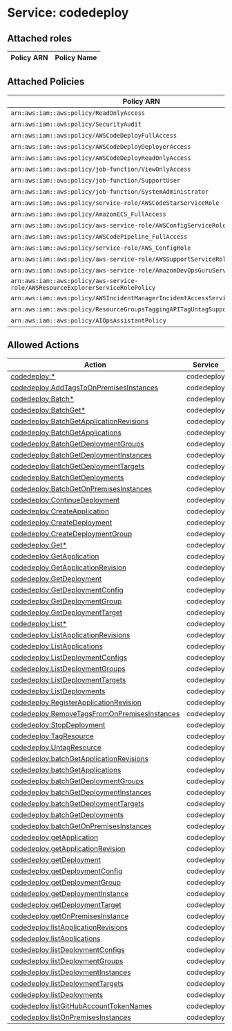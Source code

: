 # Service: codedeploy

## Attached roles

| Policy ARN | Policy Name |
|------------|-------------|
## Attached Policies

| Policy ARN | Policy Name |
|------------|-------------|
| `arn:aws:iam::aws:policy/ReadOnlyAccess` | [ReadOnlyAccess](../policies.md#readonlyaccess) |
| `arn:aws:iam::aws:policy/SecurityAudit` | [SecurityAudit](../policies.md#securityaudit) |
| `arn:aws:iam::aws:policy/AWSCodeDeployFullAccess` | [AWSCodeDeployFullAccess](../policies.md#awscodedeployfullaccess) |
| `arn:aws:iam::aws:policy/AWSCodeDeployDeployerAccess` | [AWSCodeDeployDeployerAccess](../policies.md#awscodedeploydeployeraccess) |
| `arn:aws:iam::aws:policy/AWSCodeDeployReadOnlyAccess` | [AWSCodeDeployReadOnlyAccess](../policies.md#awscodedeployreadonlyaccess) |
| `arn:aws:iam::aws:policy/job-function/ViewOnlyAccess` | [ViewOnlyAccess](../policies.md#viewonlyaccess) |
| `arn:aws:iam::aws:policy/job-function/SupportUser` | [SupportUser](../policies.md#supportuser) |
| `arn:aws:iam::aws:policy/job-function/SystemAdministrator` | [SystemAdministrator](../policies.md#systemadministrator) |
| `arn:aws:iam::aws:policy/service-role/AWSCodeStarServiceRole` | [AWSCodeStarServiceRole](../policies.md#awscodestarservicerole) |
| `arn:aws:iam::aws:policy/AmazonECS_FullAccess` | [AmazonECS_FullAccess](../policies.md#amazonecs_fullaccess) |
| `arn:aws:iam::aws:policy/aws-service-role/AWSConfigServiceRolePolicy` | [AWSConfigServiceRolePolicy](../policies.md#awsconfigservicerolepolicy) |
| `arn:aws:iam::aws:policy/AWSCodePipeline_FullAccess` | [AWSCodePipeline_FullAccess](../policies.md#awscodepipeline_fullaccess) |
| `arn:aws:iam::aws:policy/service-role/AWS_ConfigRole` | [AWS_ConfigRole](../policies.md#aws_configrole) |
| `arn:aws:iam::aws:policy/aws-service-role/AWSSupportServiceRolePolicy` | [AWSSupportServiceRolePolicy](../policies.md#awssupportservicerolepolicy) |
| `arn:aws:iam::aws:policy/aws-service-role/AmazonDevOpsGuruServiceRolePolicy` | [AmazonDevOpsGuruServiceRolePolicy](../policies.md#amazondevopsguruservicerolepolicy) |
| `arn:aws:iam::aws:policy/aws-service-role/AWSResourceExplorerServiceRolePolicy` | [AWSResourceExplorerServiceRolePolicy](../policies.md#awsresourceexplorerservicerolepolicy) |
| `arn:aws:iam::aws:policy/AWSIncidentManagerIncidentAccessServiceRolePolicy` | [AWSIncidentManagerIncidentAccessServiceRolePolicy](../policies.md#awsincidentmanagerincidentaccessservicerolepolicy) |
| `arn:aws:iam::aws:policy/ResourceGroupsTaggingAPITagUntagSupportedResources` | [ResourceGroupsTaggingAPITagUntagSupportedResources](../policies.md#resourcegroupstaggingapitaguntagsupportedresources) |
| `arn:aws:iam::aws:policy/AIOpsAssistantPolicy` | [AIOpsAssistantPolicy](../policies.md#aiopsassistantpolicy) |

## Allowed Actions

| Action | Service |
|--------|---------|
| [codedeploy:*](../actions.md#codedeploy:all) | codedeploy |
| [codedeploy:AddTagsToOnPremisesInstances](../actions.md#codedeploy:addtagstoonpremisesinstances) | codedeploy |
| [codedeploy:Batch*](../actions.md#codedeploy:batchall) | codedeploy |
| [codedeploy:BatchGet*](../actions.md#codedeploy:batchgetall) | codedeploy |
| [codedeploy:BatchGetApplicationRevisions](../actions.md#codedeploy:batchgetapplicationrevisions) | codedeploy |
| [codedeploy:BatchGetApplications](../actions.md#codedeploy:batchgetapplications) | codedeploy |
| [codedeploy:BatchGetDeploymentGroups](../actions.md#codedeploy:batchgetdeploymentgroups) | codedeploy |
| [codedeploy:BatchGetDeploymentInstances](../actions.md#codedeploy:batchgetdeploymentinstances) | codedeploy |
| [codedeploy:BatchGetDeploymentTargets](../actions.md#codedeploy:batchgetdeploymenttargets) | codedeploy |
| [codedeploy:BatchGetDeployments](../actions.md#codedeploy:batchgetdeployments) | codedeploy |
| [codedeploy:BatchGetOnPremisesInstances](../actions.md#codedeploy:batchgetonpremisesinstances) | codedeploy |
| [codedeploy:ContinueDeployment](../actions.md#codedeploy:continuedeployment) | codedeploy |
| [codedeploy:CreateApplication](../actions.md#codedeploy:createapplication) | codedeploy |
| [codedeploy:CreateDeployment](../actions.md#codedeploy:createdeployment) | codedeploy |
| [codedeploy:CreateDeploymentGroup](../actions.md#codedeploy:createdeploymentgroup) | codedeploy |
| [codedeploy:Get*](../actions.md#codedeploy:getall) | codedeploy |
| [codedeploy:GetApplication](../actions.md#codedeploy:getapplication) | codedeploy |
| [codedeploy:GetApplicationRevision](../actions.md#codedeploy:getapplicationrevision) | codedeploy |
| [codedeploy:GetDeployment](../actions.md#codedeploy:getdeployment) | codedeploy |
| [codedeploy:GetDeploymentConfig](../actions.md#codedeploy:getdeploymentconfig) | codedeploy |
| [codedeploy:GetDeploymentGroup](../actions.md#codedeploy:getdeploymentgroup) | codedeploy |
| [codedeploy:GetDeploymentTarget](../actions.md#codedeploy:getdeploymenttarget) | codedeploy |
| [codedeploy:List*](../actions.md#codedeploy:listall) | codedeploy |
| [codedeploy:ListApplicationRevisions](../actions.md#codedeploy:listapplicationrevisions) | codedeploy |
| [codedeploy:ListApplications](../actions.md#codedeploy:listapplications) | codedeploy |
| [codedeploy:ListDeploymentConfigs](../actions.md#codedeploy:listdeploymentconfigs) | codedeploy |
| [codedeploy:ListDeploymentGroups](../actions.md#codedeploy:listdeploymentgroups) | codedeploy |
| [codedeploy:ListDeploymentTargets](../actions.md#codedeploy:listdeploymenttargets) | codedeploy |
| [codedeploy:ListDeployments](../actions.md#codedeploy:listdeployments) | codedeploy |
| [codedeploy:RegisterApplicationRevision](../actions.md#codedeploy:registerapplicationrevision) | codedeploy |
| [codedeploy:RemoveTagsFromOnPremisesInstances](../actions.md#codedeploy:removetagsfromonpremisesinstances) | codedeploy |
| [codedeploy:StopDeployment](../actions.md#codedeploy:stopdeployment) | codedeploy |
| [codedeploy:TagResource](../actions.md#codedeploy:tagresource) | codedeploy |
| [codedeploy:UntagResource](../actions.md#codedeploy:untagresource) | codedeploy |
| [codedeploy:batchGetApplicationRevisions](../actions.md#codedeploy:batchgetapplicationrevisions) | codedeploy |
| [codedeploy:batchGetApplications](../actions.md#codedeploy:batchgetapplications) | codedeploy |
| [codedeploy:batchGetDeploymentGroups](../actions.md#codedeploy:batchgetdeploymentgroups) | codedeploy |
| [codedeploy:batchGetDeploymentInstances](../actions.md#codedeploy:batchgetdeploymentinstances) | codedeploy |
| [codedeploy:batchGetDeploymentTargets](../actions.md#codedeploy:batchgetdeploymenttargets) | codedeploy |
| [codedeploy:batchGetDeployments](../actions.md#codedeploy:batchgetdeployments) | codedeploy |
| [codedeploy:batchGetOnPremisesInstances](../actions.md#codedeploy:batchgetonpremisesinstances) | codedeploy |
| [codedeploy:getApplication](../actions.md#codedeploy:getapplication) | codedeploy |
| [codedeploy:getApplicationRevision](../actions.md#codedeploy:getapplicationrevision) | codedeploy |
| [codedeploy:getDeployment](../actions.md#codedeploy:getdeployment) | codedeploy |
| [codedeploy:getDeploymentConfig](../actions.md#codedeploy:getdeploymentconfig) | codedeploy |
| [codedeploy:getDeploymentGroup](../actions.md#codedeploy:getdeploymentgroup) | codedeploy |
| [codedeploy:getDeploymentInstance](../actions.md#codedeploy:getdeploymentinstance) | codedeploy |
| [codedeploy:getDeploymentTarget](../actions.md#codedeploy:getdeploymenttarget) | codedeploy |
| [codedeploy:getOnPremisesInstance](../actions.md#codedeploy:getonpremisesinstance) | codedeploy |
| [codedeploy:listApplicationRevisions](../actions.md#codedeploy:listapplicationrevisions) | codedeploy |
| [codedeploy:listApplications](../actions.md#codedeploy:listapplications) | codedeploy |
| [codedeploy:listDeploymentConfigs](../actions.md#codedeploy:listdeploymentconfigs) | codedeploy |
| [codedeploy:listDeploymentGroups](../actions.md#codedeploy:listdeploymentgroups) | codedeploy |
| [codedeploy:listDeploymentInstances](../actions.md#codedeploy:listdeploymentinstances) | codedeploy |
| [codedeploy:listDeploymentTargets](../actions.md#codedeploy:listdeploymenttargets) | codedeploy |
| [codedeploy:listDeployments](../actions.md#codedeploy:listdeployments) | codedeploy |
| [codedeploy:listGitHubAccountTokenNames](../actions.md#codedeploy:listgithubaccounttokennames) | codedeploy |
| [codedeploy:listOnPremisesInstances](../actions.md#codedeploy:listonpremisesinstances) | codedeploy |
